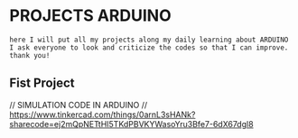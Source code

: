# PROJECTS ARDUINO
  
    here I will put all my projects along my daily learning about ARDUINO
    I ask everyone to look and criticize the codes so that I can improve. thank you!

  Fist Project
  ---
  // SIMULATION CODE IN ARDUINO
  // https://www.tinkercad.com/things/0arnL3sHANk?sharecode=ej2mQpNETtHI5TKdPBVKYWasoYru3Bfe7-6dX67dgl8

